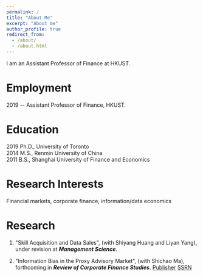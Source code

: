 ```yaml
---
permalink: /
title: "About Me"
excerpt: "About me"
author_profile: true
redirect_from: 
  - /about/
  - /about.html
---
```


I am an Assistant Professor of Finance at HKUST.

Employment
======
2019 --     Assistant Professor of Finance, HKUST.

Education
======
2019    Ph.D., University of Toronto  
2014    M.S., Renmin University of China  
2011    B.S., Shanghai University of Finance and Economics

Research Interests
======
Financial markets, corporate finance, information/data economics

Research
======
1. "Skill Acquisition and Data Sales", (with Shiyang Huang and Liyan Yang), under revision at ***Management Science***.

1. "Information Bias in the Proxy Advisory Market", (with Shichao Ma), forthcoming in ***Review of Corporate Finance Studies***. [Publisher](https://academic.oup.com/rcfs/advance-article/doi/10.1093/rcfs/cfaa005/5828943) [SSRN]("https://papers.ssrn.com/sol3/papers.cfm?abstract_id=3396151")


  
<script>
var _hmt = _hmt || [];
(function() {
  var hm = document.createElement("script");
  hm.src = "https://hm.baidu.com/hm.js?f559106eb491ad0e3f1d4a466c2eacae";
  var s = document.getElementsByTagName("script")[0]; 
  s.parentNode.insertBefore(hm, s);
})();
</script>
  







